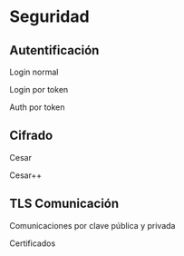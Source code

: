 # Seguridad

## Autentificación

Login normal

Login por token

Auth por token

## Cifrado

Cesar

Cesar++

## TLS Comunicación

Comunicaciones por clave pública y privada

Certificados